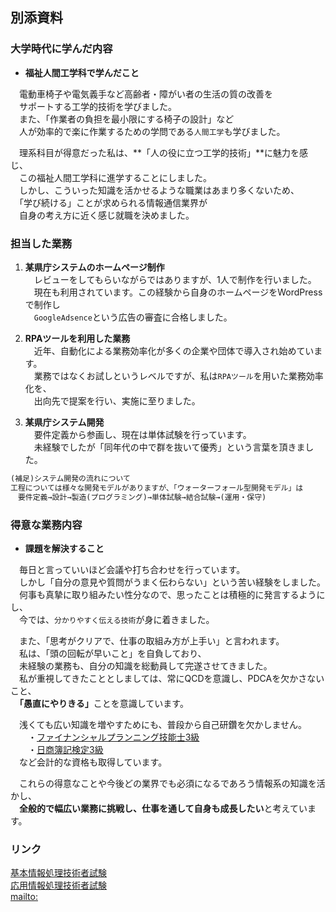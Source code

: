 ## 別添資料
### 大学時代に学んだ内容
- **福祉人間工学科で学んだこと**<br>

　電動車椅子や電気義手など高齢者・障がい者の生活の質の改善を<br>
　サポートする工学的技術を学びました。<br>
　また、「作業者の負担を最小限にする椅子の設計」など<br>
　人が効率的で楽に作業するための学問である`人間工学`も学びました。<br>

　理系科目が得意だった私は、**「人の役に立つ工学的技術」**に魅力を感じ、<br>
　この福祉人間工学科に進学することにしました。<br>
　しかし、こういった知識を活かせるような職業はあまり多くないため、<br>
　「学び続ける」ことが求められる情報通信業界が<br>
　自身の考え方に近く感じ就職を決めました。<br>

### 担当した業務
1. **某県庁システムのホームページ制作**<br>
　レビューをしてもらいながらではありますが、1人で制作を行いました。<br>
　現在も利用されています。この経験から自身のホームページをWordPressで制作し<br>
　`GoogleAdsence`という広告の審査に合格しました。<br>

2. **RPAツールを利用した業務**<br>
　近年、自動化による業務効率化が多くの企業や団体で導入され始めています。<br>
　業務ではなくお試しというレベルですが、私は`RPAツール`を用いた業務効率化を、<br>
　出向先で提案を行い、実施に至りました。<br>

3. **某県庁システム開発**<br>
　要件定義から参画し、現在は単体試験を行っています。<br>
　未経験でしたが「同年代の中で群を抜いて優秀」という言葉を頂きました。<br>
  
```markdown
(補足)システム開発の流れについて
工程については様々な開発モデルがありますが、「ウォーターフォール型開発モデル」は
　要件定義→設計→製造(プログラミング)→単体試験→結合試験→(運用・保守)
```

### 得意な業務内容
-  **課題を解決すること**<br>

　毎日と言っていいほど会議や打ち合わせを行っています。<br>
　しかし「自分の意見や質問がうまく伝わらない」という苦い経験をしました。　<br>
　何事も真摯に取り組みたい性分なので、思ったことは積極的に発言するようにし、<br>
　今では、`分かりやすく伝える技術`が身に着きました。<br>

　また、「思考がクリアで、仕事の取組み方が上手い」と言われます。<br>
　私は、「頭の回転が早いこと」を自負しており、<br>
　未経験の業務も、自分の知識を総動員して完遂させてきました。<br>
　私が重視してきたこととしましては、常にQCDを意識し、PDCAを欠かさないこと、<br>
　<b>「愚直にやりきる」</b>ことを意識しています。<br>
  
　浅くても広い知識を増やすためにも、普段から自己研鑽を欠かしません。<br>
　　・[ファイナンシャルプランニング技能士3級](https://www.kinzai.or.jp/ginou/fp/faq)<br>
　　・[日商簿記検定3級](https://www.kentei.ne.jp/bookkeeping/class3)<br>
　など会計的な資格も取得しています。<br>
  
　これらの得意なことや今後どの業界でも必須になるであろう情報系の知識を活かし、<br>
　**全般的で幅広い業務に挑戦し、仕事を通して自身も成長したい**と考えています。<br>

### リンク
[基本情報処理技術者試験](https://www.jitec.ipa.go.jp/1_08gaiyou/_index_gaiyou.html)<br>
[応用情報処理技術者試験](https://www.jitec.ipa.go.jp/1_11seido/ap.html)<br>
[mailto:](mailto:takahashikuq2020@gmail.com)<br>
